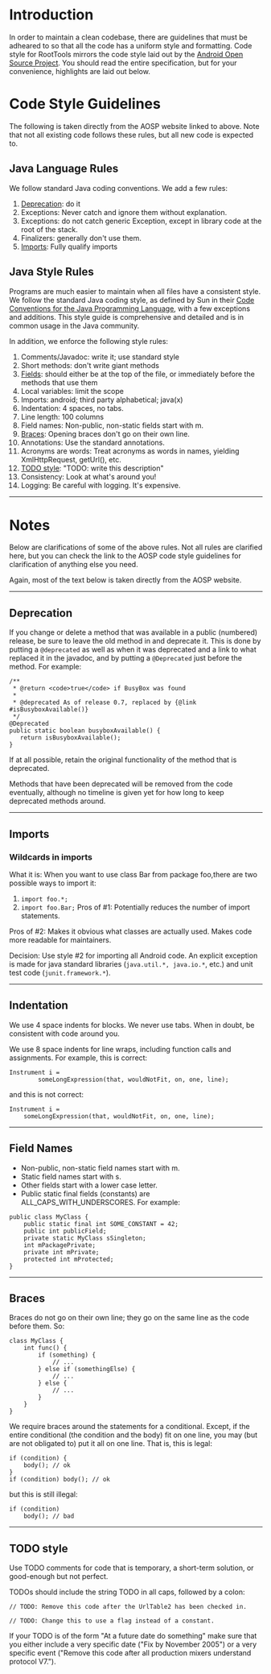 # Introduction #

In order to maintain a clean codebase, there are guidelines that must be adheared to so that all the code has a uniform style and formatting. Code style for RootTools mirrors the code style laid out by the [Android Open Source Project](http://source.android.com/source/code-style.html). You should read the entire specification, but for your convenience, highlights are laid out below.

# Code Style Guidelines #

The following is taken directly from the AOSP website linked to above. Note that not all existing code follows these rules, but all new code is expected to.

## Java Language Rules ##
We follow standard Java coding conventions. We add a few rules:

  1. [Deprecation](CodeStyle#Deprecation.md): do it
  1. Exceptions: Never catch and ignore them without explanation.
  1. Exceptions: do not catch generic Exception, except in library code at the root of the stack.
  1. Finalizers: generally don't use them.
  1. [Imports](CodeStyle#Imports.md): Fully qualify imports

## Java Style Rules ##
Programs are much easier to maintain when all files have a consistent style. We follow the standard Java coding style, as defined by Sun in their [Code Conventions for the Java Programming Language](http://java.sun.com/docs/codeconv/html/CodeConvTOC.doc.html), with a few exceptions and additions. This style guide is comprehensive and detailed and is in common usage in the Java community.

In addition, we enforce the following style rules:

  1. Comments/Javadoc: write it; use standard style
  1. Short methods: don't write giant methods
  1. [Fields](CodeStyle#Field_Names.md): should either be at the top of the file, or immediately before the methods that use them
  1. Local variables: limit the scope
  1. Imports: android; third party alphabetical; java(x)
  1. Indentation: 4 spaces, no tabs.
  1. Line length: 100 columns
  1. Field names: Non-public, non-static fields start with m.
  1. [Braces](CodeStyle#Braces.md): Opening braces don't go on their own line.
  1. Annotations: Use the standard annotations.
  1. Acronyms are words: Treat acronyms as words in names, yielding XmlHttpRequest, getUrl(), etc.
  1. [TODO style](CodeStyle#TODO_style.md): "TODO: write this description"
  1. Consistency: Look at what's around you!
  1. Logging: Be careful with logging. It's expensive.

---

# Notes #

Below are clarifications of some of the above rules. Not all rules are clarified here, but you can check the link to the AOSP code style guidelines for clarification of anything else you need.

Again, most of the text below is taken directly from the AOSP website.

---

## Deprecation ##
If you change or delete a method that was available in a public (numbered) release, be sure to leave the old method in and deprecate it. This is done by putting a `@deprecated` as well as when it was deprecated and a link to what replaced it in the javadoc, and by putting a `@Deprecated` just before the method. For example:
```
/**       
 * @return <code>true</code> if BusyBox was found
 *
 * @deprecated As of release 0.7, replaced by {@link #isBusyboxAvailable()}       
 */
@Deprecated
public static boolean busyboxAvailable() {
   return isBusyboxAvailable();
}
```
If at all possible, retain the original functionality of the method that is deprecated.

Methods that have been deprecated will be removed from the code eventually, although no timeline is given yet for how long to keep deprecated methods around.

---

## Imports ##
### Wildcards in imports ###
What it is: When you want to use class Bar from package foo,there are two possible ways to import it:

  1. `import foo.*;`
  1. `import foo.Bar;`
Pros of #1: Potentially reduces the number of import statements.

Pros of #2: Makes it obvious what classes are actually used. Makes code more readable for maintainers.

Decision: Use style #2 for importing all Android code. An explicit exception is made for java standard libraries (`java.util.*, java.io.*`, etc.) and unit test code (`junit.framework.*`).

---

## Indentation ##
We use 4 space indents for blocks. We never use tabs. When in doubt, be consistent with code around you.

We use 8 space indents for line wraps, including function calls and assignments. For example, this is correct:

```
Instrument i =
        someLongExpression(that, wouldNotFit, on, one, line);
```
and this is not correct:
```
Instrument i =
    someLongExpression(that, wouldNotFit, on, one, line);
```

---

## Field Names ##
  * Non-public, non-static field names start with m.
  * Static field names start with s.
  * Other fields start with a lower case letter.
  * Public static final fields (constants) are ALL\_CAPS\_WITH\_UNDERSCORES.
For example:
```
public class MyClass {
    public static final int SOME_CONSTANT = 42;
    public int publicField;
    private static MyClass sSingleton;
    int mPackagePrivate;
    private int mPrivate;
    protected int mProtected;
}
```

---

## Braces ##
Braces do not go on their own line; they go on the same line as the code before them. So:
```
class MyClass {
    int func() {
        if (something) {
            // ...
        } else if (somethingElse) {
            // ...
        } else {
            // ...
        }
    }
}
```
We require braces around the statements for a conditional. Except, if the entire conditional (the condition and the body) fit on one line, you may (but are not obligated to) put it all on one line. That is, this is legal:
```
if (condition) {
    body(); // ok 
}
if (condition) body(); // ok
```
but this is still illegal:
```
if (condition)
    body(); // bad
```

---

## TODO style ##
Use TODO comments for code that is temporary, a short-term solution, or good-enough but not perfect.

TODOs should include the string TODO in all caps, followed by a colon:
```
// TODO: Remove this code after the UrlTable2 has been checked in.

// TODO: Change this to use a flag instead of a constant.
```
If your TODO is of the form "At a future date do something" make sure that you either include a very specific date ("Fix by November 2005") or a very specific event ("Remove this code after all production mixers understand protocol V7.").